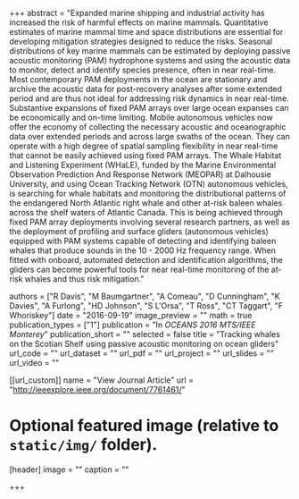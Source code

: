 +++
abstract = "Expanded marine shipping and industrial activity has increased the risk of harmful effects on marine mammals. Quantitative estimates of marine mammal time and space distributions are essential for developing mitigation strategies designed to reduce the risks. Seasonal distributions of key marine mammals can be estimated by deploying passive acoustic monitoring (PAM) hydrophone systems and using the acoustic data to monitor, detect and identify species presence, often in near real-time. Most contemporary PAM deployments in the ocean are stationary and archive the acoustic data for post-recovery analyses after some extended period and are thus not ideal for addressing risk dynamics in near real-time. Substantive expansions of fixed PAM arrays over large ocean expanses can be economically and on-time limiting. Mobile autonomous vehicles now offer the economy of collecting the necessary acoustic and oceanographic data over extended periods and across large swaths of the ocean. They can operate with a high degree of spatial sampling flexibility in near real-time that cannot be easily achieved using fixed PAM arrays. The Whale Habitat and Listening Experiment (WHaLE), funded by the Marine Environmental Observation Prediction And Response Network (MEOPAR) at Dalhousie University, and using Ocean Tracking Network (OTN) autonomous vehicles, is searching for whale habitats and monitoring the distributional patterns of the endangered North Atlantic right whale and other at-risk baleen whales across the shelf waters of Atlantic Canada. This is being achieved through fixed PAM array deployments involving several research partners, as well as the deployment of profiling and surface gliders (autonomous vehicles) equipped with PAM systems capable of detecting and identifying baleen whales that produce sounds in the 10 - 2000 Hz frequency range. When fitted with onboard, automated detection and identification algorithms, the gliders can become powerful tools for near real-time monitoring of the at-risk whales and thus risk mitigation."

authors = ["R Davis", "M Baumgartner", "A Comeau", "D Cunningham", "K Davies", "A Furlong", "HD Johnson", "S L'Orsa", "T Ross", "CT Taggart", "F Whoriskey"]
date = "2016-09-19"
image_preview = ""
math = true
publication_types = ["1"]
publication = "In *OCEANS 2016 MTS/IEEE Monterey*"
publication_short = ""
selected = false
title = "Tracking whales on the Scotian Shelf using passive acoustic monitoring on ocean gliders"
url_code = ""
url_dataset = ""
url_pdf = ""
url_project = ""
url_slides = ""
url_video = ""

[[url_custom]]
name = "View Journal Article"
url = "http://ieeexplore.ieee.org/document/7761461/"

# Optional featured image (relative to `static/img/` folder).
[header]
image = ""
caption = ""

+++
